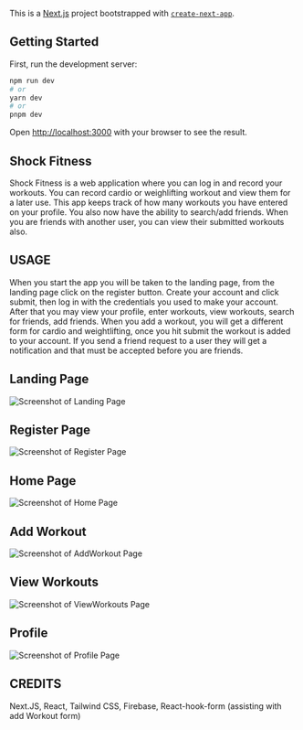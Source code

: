 This is a [Next.js](https://nextjs.org/) project bootstrapped with [`create-next-app`](https://github.com/vercel/next.js/tree/canary/packages/create-next-app).

## Getting Started

First, run the development server:

```bash
npm run dev
# or
yarn dev
# or
pnpm dev
```

Open [http://localhost:3000](http://localhost:3000) with your browser to see the result.

## Shock Fitness

Shock Fitness is a web application where you can log in and record your workouts. You can record cardio or weighlifting workout and view them for a later use. This app keeps track of how many workouts you have entered on your profile. You also now have the ability to search/add friends. When you are friends with another user, you can view their submitted workouts also.

## USAGE

When you start the app you will be taken to the landing page, from the landing page click on the register button. Create your account and click submit, then log in with the credentials you used to make your account. After that you may view your profile, enter workouts, view workouts, search for friends, add friends. When you add a workout, you will get a different form for cardio and weightlifting, once you hit submit the workout is added to your account. If you send a friend request to a user they will get a notification and that must be accepted before you are friends.

## Landing Page

![Screenshot of Landing Page](./public/images/screenshots/Landingpage.png)

## Register Page

![Screenshot of Register Page](./public/images/screenshots/register.png)

## Home Page

![Screenshot of Home Page](./public/images/screenshots/Home.png)

## Add Workout

![Screenshot of AddWorkout Page](./public/images/screenshots/AddWorkout.png)

## View Workouts

![Screenshot of ViewWorkouts Page](./public/images/screenshots/ViewWorkouts.png)

## Profile

![Screenshot of Profile Page](./public/images/screenshots/Profile.png)

## CREDITS

Next.JS, React, Tailwind CSS, Firebase, React-hook-form (assisting with add Workout form)
